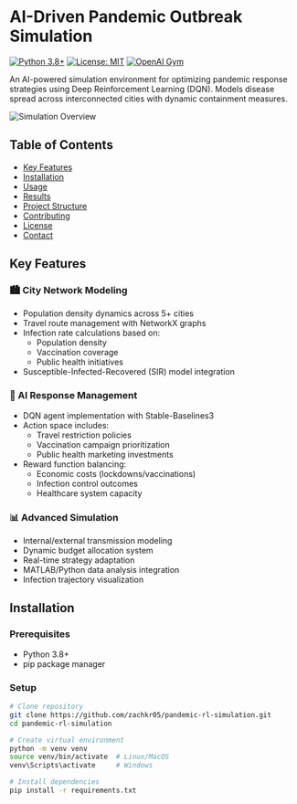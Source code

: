 # AI-Driven Pandemic Outbreak Simulation

[![Python 3.8+](https://img.shields.io/badge/python-3.8+-blue.svg)](https://www.python.org/downloads/)
[![License: MIT](https://img.shields.io/badge/License-MIT-yellow.svg)](https://opensource.org/licenses/MIT)
[![OpenAI Gym](https://img.shields.io/badge/OpenAI%20Gym-Compatible-brightgreen)](https://gym.openai.com/)

An AI-powered simulation environment for optimizing pandemic response strategies using Deep Reinforcement Learning (DQN). Models disease spread across interconnected cities with dynamic containment measures.

![Simulation Overview](assets/simulation-demo.gif) <!-- Replace with actual path -->

## Table of Contents
- [Key Features](#key-features)
- [Installation](#installation)
- [Usage](#usage)
- [Results](#results)
- [Project Structure](#project-structure)
- [Contributing](#contributing)
- [License](#license)
- [Contact](#contact)

## Key Features

### 🏙️ City Network Modeling
- Population density dynamics across 5+ cities
- Travel route management with NetworkX graphs
- Infection rate calculations based on:
  - Population density
  - Vaccination coverage
  - Public health initiatives
- Susceptible-Infected-Recovered (SIR) model integration

### 🤖 AI Response Management
- DQN agent implementation with Stable-Baselines3
- Action space includes:
  - Travel restriction policies
  - Vaccination campaign prioritization
  - Public health marketing investments
- Reward function balancing:
  - Economic costs (lockdowns/vaccinations)
  - Infection control outcomes
  - Healthcare system capacity

### 📊 Advanced Simulation
- Internal/external transmission modeling
- Dynamic budget allocation system
- Real-time strategy adaptation
- MATLAB/Python data analysis integration
- Infection trajectory visualization

## Installation

### Prerequisites
- Python 3.8+
- pip package manager

### Setup
```bash
# Clone repository
git clone https://github.com/zachkr05/pandemic-rl-simulation.git
cd pandemic-rl-simulation

# Create virtual environment
python -m venv venv
source venv/bin/activate  # Linux/MacOS
venv\Scripts\activate     # Windows

# Install dependencies
pip install -r requirements.txt
